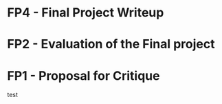 # FP4 - Final Project Writeup


# FP2 - Evaluation of the Final project


# FP1 - Proposal for Critique

test